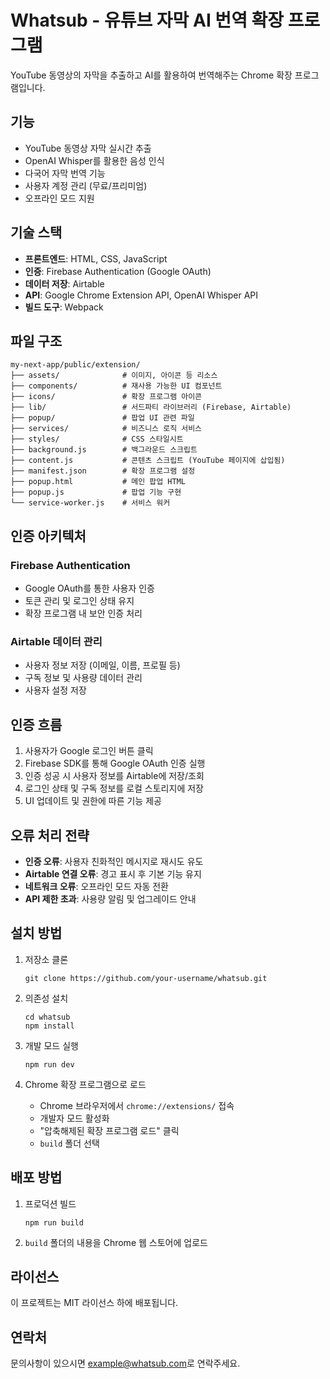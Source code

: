 # Whatsub - 유튜브 자막 AI 번역 확장 프로그램

YouTube 동영상의 자막을 추출하고 AI를 활용하여 번역해주는 Chrome 확장 프로그램입니다.

## 기능

- YouTube 동영상 자막 실시간 추출
- OpenAI Whisper를 활용한 음성 인식
- 다국어 자막 번역 기능
- 사용자 계정 관리 (무료/프리미엄)
- 오프라인 모드 지원

## 기술 스택

- **프론트엔드**: HTML, CSS, JavaScript
- **인증**: Firebase Authentication (Google OAuth)
- **데이터 저장**: Airtable
- **API**: Google Chrome Extension API, OpenAI Whisper API
- **빌드 도구**: Webpack

## 파일 구조

```
my-next-app/public/extension/
├── assets/              # 이미지, 아이콘 등 리소스
├── components/          # 재사용 가능한 UI 컴포넌트
├── icons/               # 확장 프로그램 아이콘
├── lib/                 # 서드파티 라이브러리 (Firebase, Airtable)
├── popup/               # 팝업 UI 관련 파일
├── services/            # 비즈니스 로직 서비스
├── styles/              # CSS 스타일시트
├── background.js        # 백그라운드 스크립트
├── content.js           # 콘텐츠 스크립트 (YouTube 페이지에 삽입됨)
├── manifest.json        # 확장 프로그램 설정
├── popup.html           # 메인 팝업 HTML
├── popup.js             # 팝업 기능 구현
└── service-worker.js    # 서비스 워커
```

## 인증 아키텍처

### Firebase Authentication
- Google OAuth를 통한 사용자 인증
- 토큰 관리 및 로그인 상태 유지
- 확장 프로그램 내 보안 인증 처리

### Airtable 데이터 관리
- 사용자 정보 저장 (이메일, 이름, 프로필 등)
- 구독 정보 및 사용량 데이터 관리
- 사용자 설정 저장

## 인증 흐름

1. 사용자가 Google 로그인 버튼 클릭
2. Firebase SDK를 통해 Google OAuth 인증 실행
3. 인증 성공 시 사용자 정보를 Airtable에 저장/조회
4. 로그인 상태 및 구독 정보를 로컬 스토리지에 저장
5. UI 업데이트 및 권한에 따른 기능 제공

## 오류 처리 전략

- **인증 오류**: 사용자 친화적인 메시지로 재시도 유도
- **Airtable 연결 오류**: 경고 표시 후 기본 기능 유지
- **네트워크 오류**: 오프라인 모드 자동 전환
- **API 제한 초과**: 사용량 알림 및 업그레이드 안내

## 설치 방법

1. 저장소 클론
   ```
   git clone https://github.com/your-username/whatsub.git
   ```

2. 의존성 설치
   ```
   cd whatsub
   npm install
   ```

3. 개발 모드 실행
   ```
   npm run dev
   ```

4. Chrome 확장 프로그램으로 로드
   - Chrome 브라우저에서 `chrome://extensions/` 접속
   - 개발자 모드 활성화
   - "압축해제된 확장 프로그램 로드" 클릭
   - `build` 폴더 선택

## 배포 방법

1. 프로덕션 빌드
   ```
   npm run build
   ```

2. `build` 폴더의 내용을 Chrome 웹 스토어에 업로드

## 라이선스

이 프로젝트는 MIT 라이선스 하에 배포됩니다.

## 연락처

문의사항이 있으시면 [example@whatsub.com](mailto:example@whatsub.com)로 연락주세요. 